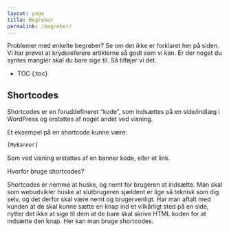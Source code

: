 ```yaml
---
layout: page
title: Begreber
permalink: /begreber/
---
```


Problemer med enkelte begreber? Se om det ikke er forklaret her på siden. Vi har prøvet at krydsreferere artiklerne så godt som vi kan. Er der noget du syntes mangler skal du bare sige til. Så tilføjer vi det.

* TOC
{:toc}

## Shortcodes

Shortcodes er en foruddefineret “kode”, som indsættes på en side/indlæg i WordPress og erstattes af noget andet ved visning.

Et eksempel på en shortcode kunne være:

```html
[MyBanner]
```

Som ved visning erstattes af en banner kode, eller et link.

Hvorfor bruge shortcodes?

Shortcodes er nemme at huske, og nemt for brugeren at indsætte. Man skal som webudvikler huske at slutbrugeren sjældent er lige så teknisk som dig selv, og det derfor skal være nemt og brugervenligt. Har man aftalt med kunden at de skal kunne sætte en knap ind et vilkårligt sted på en side, nytter det ikke at sige til dem at de bare skal skrive HTML koden for at indsætte den knap. Her kan man bruge shortcodes.

